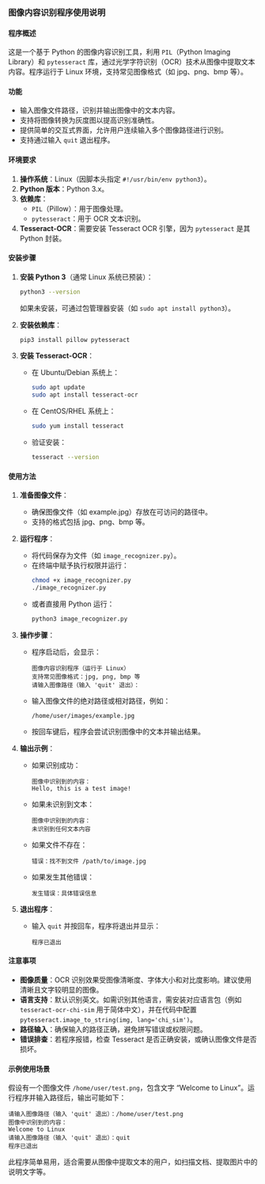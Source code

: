 ### 图像内容识别程序使用说明

#### 程序概述
这是一个基于 Python 的图像内容识别工具，利用 `PIL`（Python Imaging Library）和 `pytesseract` 库，通过光学字符识别（OCR）技术从图像中提取文本内容。程序运行于 Linux 环境，支持常见图像格式（如 jpg、png、bmp 等）。

#### 功能
- 输入图像文件路径，识别并输出图像中的文本内容。
- 支持将图像转换为灰度图以提高识别准确性。
- 提供简单的交互式界面，允许用户连续输入多个图像路径进行识别。
- 支持通过输入 `quit` 退出程序。

#### 环境要求
1. **操作系统**：Linux（因脚本头指定 `#!/usr/bin/env python3`）。
2. **Python 版本**：Python 3.x。
3. **依赖库**：
   - `PIL`（Pillow）：用于图像处理。
   - `pytesseract`：用于 OCR 文本识别。
4. **Tesseract-OCR**：需要安装 Tesseract OCR 引擎，因为 `pytesseract` 是其 Python 封装。

#### 安装步骤
1. **安装 Python 3**（通常 Linux 系统已预装）：
   ```bash
   python3 --version
   ```
   如果未安装，可通过包管理器安装（如 `sudo apt install python3`）。

2. **安装依赖库**：
   ```bash
   pip3 install pillow pytesseract
   ```

3. **安装 Tesseract-OCR**：
   - 在 Ubuntu/Debian 系统上：
     ```bash
     sudo apt update
     sudo apt install tesseract-ocr
     ```
   - 在 CentOS/RHEL 系统上：
     ```bash
     sudo yum install tesseract
     ```
   - 验证安装：
     ```bash
     tesseract --version
     ```

#### 使用方法
1. **准备图像文件**：
   - 确保图像文件（如 example.jpg）存放在可访问的路径中。
   - 支持的格式包括 jpg、png、bmp 等。

2. **运行程序**：
   - 将代码保存为文件（如 `image_recognizer.py`）。
   - 在终端中赋予执行权限并运行：
     ```bash
     chmod +x image_recognizer.py
     ./image_recognizer.py
     ```
   - 或者直接用 Python 运行：
     ```bash
     python3 image_recognizer.py
     ```

3. **操作步骤**：
   - 程序启动后，会显示：
     ```
     图像内容识别程序（运行于 Linux）
     支持常见图像格式：jpg, png, bmp 等
     请输入图像路径（输入 'quit' 退出）：
     ```
   - 输入图像文件的绝对路径或相对路径，例如：
     ```
     /home/user/images/example.jpg
     ```
   - 按回车键后，程序会尝试识别图像中的文本并输出结果。

4. **输出示例**：
   - 如果识别成功：
     ```
     图像中识别到的内容：
     Hello, this is a test image!
     ```
   - 如果未识别到文本：
     ```
     图像中识别到的内容：
     未识别到任何文本内容
     ```
   - 如果文件不存在：
     ```
     错误：找不到文件 /path/to/image.jpg
     ```
   - 如果发生其他错误：
     ```
     发生错误：具体错误信息
     ```

5. **退出程序**：
   - 输入 `quit` 并按回车，程序将退出并显示：
     ```
     程序已退出
     ```

#### 注意事项
- **图像质量**：OCR 识别效果受图像清晰度、字体大小和对比度影响。建议使用清晰且文字较明显的图像。
- **语言支持**：默认识别英文。如需识别其他语言，需安装对应语言包（例如 `tesseract-ocr-chi-sim` 用于简体中文），并在代码中配置 `pytesseract.image_to_string(img, lang='chi_sim')`。
- **路径输入**：确保输入的路径正确，避免拼写错误或权限问题。
- **错误排查**：若程序报错，检查 Tesseract 是否正确安装，或确认图像文件是否损坏。

#### 示例使用场景
假设有一个图像文件 `/home/user/test.png`，包含文字 “Welcome to Linux”。运行程序并输入路径后，输出可能如下：
```
请输入图像路径（输入 'quit' 退出）：/home/user/test.png
图像中识别到的内容：
Welcome to Linux
请输入图像路径（输入 'quit' 退出）：quit
程序已退出
```

此程序简单易用，适合需要从图像中提取文本的用户，如扫描文档、提取图片中的说明文字等。

